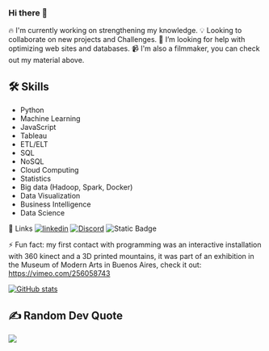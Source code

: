 ### Hi there 👋

<!--
**paupallares/PauPallares** is a ✨ _special_ ✨ repository because its `README.md` (this file) appears on your GitHub profile.

Here are some ideas to get you started:

- 🔭 I’m currently working on ...
- 🌱 I’m currently learning ...
- 👯 I’m looking to collaborate on ...
- 🤔 I’m looking for help with ...
- 💬 Ask me about ...
- 📫 How to reach me: ...
- 😄 Pronouns: ...

-->

🔥 I'm currently working on strengthening my knowledge.
💡 Looking to collaborate on new projects and Challenges.
🤔 I’m looking for help with optimizing web sites and databases.
📹 I'm also a filmmaker, you can check out my material above.

## 🛠 Skills
- Python
- Machine Learning
- JavaScript
- Tableau
- ETL/ELT
- SQL
- NoSQL
- Cloud Computing
- Statistics
- Big data (Hadoop, Spark, Docker)
- Data Visualization
- Business Intelligence
- Data Science

🔗 Links
[![linkedin](https://img.shields.io/badge/linkedin-0A66C2?style=for-the-badge&logo=linkedin&logoColor=white)]([https://www.linkedin.com/in/paupallares/)
[![Discord](https://img.shields.io/badge/Discord-%237289DA.svg?logo=discord&logoColor=00a7ce)](https://discord.gg/vfBu9hN3a4)
![Static Badge](https://img.shields.io/badge/audiovisual?link=https%3A%2F%2Fvimeo.com%2Fppaupallares)

⚡ Fun fact: my first contact with programming was an interactive installation with 360 kinect and a 3D printed mountains, it was part of an exhibition in the Museum of Modern Arts in Buenos Aires, check it out: <a>https://vimeo.com/256058743</a>

[![GitHub stats](https://github-readme-stats.vercel.app/api?username=paupallares)](https://github.com/paupallares/github-readme-stats)

## ✍️ Random Dev Quote
![](https://quotes-github-readme.vercel.app/api?type=horizontal&theme=tokyonight)
